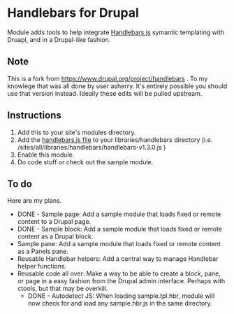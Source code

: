 Handlebars for Drupal
=====================

Module adds tools to help integrate [Handlebars.js](http://handlebarsjs.com/) symantic templating with Druapl, and in a Drupal-like fashion.

Note
----

This is a fork from https://www.drupal.org/project/handlebars . To my knowlege that was all done by user asherry. It's entirely possible you should use that version instead. Ideally these edits will be pulled upstream.

Instructions
------------

1. Add this to your site's modules directory.
2. Add the [handlebars.js file](http://handlebarsjs.com/) to your libraries/handlebars directory (i.e. /sites/all/libraries/handlebars/handlebars-v1.3.0.js )
3. Enable this module.
4. Do code stuff or check out the sample module.

To do
-----

Here are my plans.

* DONE - Sample page: Add a sample module that loads fixed or remote content to a Drupal page.
* DONE - Sample block: Add a sample module that loads fixed or remote content as a Drupal block.
* Sample pane: Add a sample module that loads fixed or remote content as a Panels pane.
* Reusable Handlebar helpers: Add a central way to manage Handlebar helper functions.
* Reusable code all over: Make a way to be able to create a block, pane, or page in a easy fashion from the Drupal admin interface. Perhaps with ctools, but that may be overkill.
  * DONE - Autodetect JS: When loading sample.tpl.hbr, module will now check for and load any sample.hbr.js in the same directory.